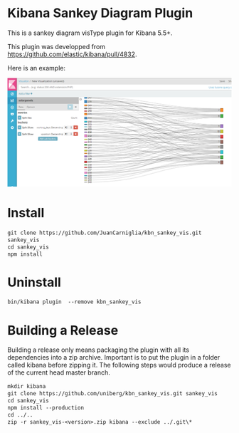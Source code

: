 # Kibana Sankey Diagram Plugin

This is a sankey diagram visType plugin for Kibana 5.5+.

This plugin was developped from <https://github.com/elastic/kibana/pull/4832>.

Here is an example:

![Sankey](sankey_5_5_Screenshot1.PNG)

# Install

```
git clone https://github.com/JuanCarniglia/kbn_sankey_vis.git sankey_vis
cd sankey_vis
npm install
```

# Uninstall

```
bin/kibana plugin  --remove kbn_sankey_vis
```

# Building a Release
Building a release only means packaging the plugin with all its dependencies into a zip archive. Important is to put the plugin in a folder called kibana before zipping it.
The following steps would produce a release of the current head master branch.
```
mkdir kibana
git clone https://github.com/uniberg/kbn_sankey_vis.git sankey_vis
cd sankey_vis
npm install --production
cd ../..
zip -r sankey_vis-<version>.zip kibana --exclude ../.git\*
```

